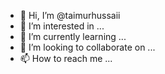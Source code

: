 - 👋 Hi, I’m @taimurhussaii
- 👀 I’m interested in ...
- 🌱 I’m currently learning ...
- 💞️ I’m looking to collaborate on ...
- 📫 How to reach me ...

<!---
taimurhussaii/taimurhussaii is a ✨ special ✨ repository because its `README.md` (this file) appears on your GitHub profile.
You can click the Preview link to take a look at your changes.
--->
